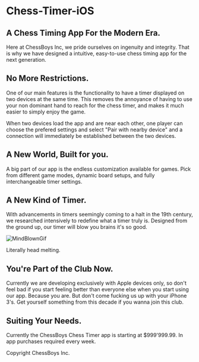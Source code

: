 # Chess-Timer-iOS
## A Chess Timing App For the Modern Era.

Here at ChessBoys Inc, we pride ourselves on ingenuity and integrity. That is why we have designed a intuitive, easy-to-use 
chess timing app for the next generation.

## No More Restrictions.

One of our main features is the functionality to have a timer displayed on two devices at the same time. This removes 
the annoyance of having to use your non dominant hand to reach for the chess timer, and makes it much easier to simply enjoy the game.

When two devices load the app and are near each other, one player can choose the prefered settings and select "Pair with nearby device" 
and a connection will immediately be established between the two devices.

## A New World, Built for you.

A big part of our app is the endless customization available for games. Pick from different game modes, dynamic board setups, and 
fully interchangeable timer settings. 

## A New Kind of Timer.

With advancements in timers seemingly coming to a halt in the 19th century, we researched intensively to redefine what a timer truly is.
Designed from the ground up, our timer will blow you brains it's so good.

![MindBlownGif](https://media.giphy.com/media/26ufdipQqU2lhNA4g/giphy.gif)

 Literally head melting.
 
 ## You're Part of the Club Now.
 
 Currently we are developing exclusively with Apple devices only, so don't feel bad if you start feeling better than everyone else 
 when you start using our app. Because you are. But don't come fucking us up with your iPhone 3's. Get yourself something from this decade if you wanna join this club.
 
 ## Suiting Your Needs.
 
 Currently the ChessBoys Chess Timer app is starting at $999'999.99. In app purchases required every week.
 
 
 Copyright ChessBoys Inc.
 
 
